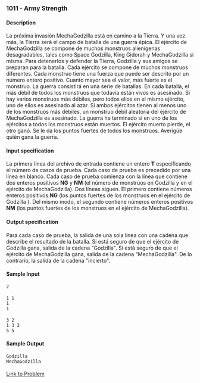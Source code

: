 ### **1011 - Army Strength**<br/>
#### Description<br/>
La próxima invasión MechaGodzilla está en camino a la Tierra. Y una vez más, la Tierra será el campo de batalla de una guerra épica. El ejército de MechaGodzilla se compone de muchos monstruos alienígenas desagradables, tales como Space Godzilla, King Gidorah y MechaGodzilla sí misma. Para detenerlos y defender la Tierra, Godzilla y sus amigos se preparan para la batalla. Cada ejército se compone de muchos monstruos diferentes. Cada monstruo tiene una fuerza que puede ser descrito por un número entero positivo. Cuanto mayor sea el valor, más fuerte es el monstruo. La guerra consistirá en una serie de batallas. En cada batalla, el más débil de todos los monstruos que todavía están vivos es asesinado. Si hay varios monstruos más débiles, pero todos ellos en el mismo ejército, uno de ellos es asesinado al azar. Si ambos ejércitos tienen al menos uno de los monstruos más débiles, un monstruo débil aleatoria del ejército de MechaGodzilla es asesinado. La guerra ha terminado si en uno de los ejércitos a todos los monstruos están muertos. El ejército muerto pierde, el otro ganó. Se le da los puntos fuertes de todos los monstruos. Averigüe quién gana la guerra.
#### Input specification<br/>
La primera línea del archivo de entrada contiene un entero **T** especificando el número de casos de prueba. Cada caso de prueba es precedido por una línea en blanco. Cada caso de prueba comienza con la línea que contiene dos enteros positivos **NG** y **NM** (el número de monstruos en Godzilla y en el ejército de MechaGodzilla). Dos líneas siguen. El primero contiene números enteros positivos **NG** (los puntos fuertes de los monstruos en el ejército de Godzilla ). Del mismo modo, el segundo contiene números enteros positivos **NM** (los puntos fuertes de los monstruos en el ejército de MechaGodzilla).
#### Output specification<br/>
Para cada caso de prueba, la salida de una sola línea con una cadena que describe el resultado de la batalla. Si está seguro de que el ejército de Godzilla gana, salida de la cadena "Godzilla". Si está seguro de que el ejército de MechaGodzilla gana, salida de la cadena "MechaGodzilla". De lo contrario, la salida de la cadena "incierto".
#### Sample Input<br/>
`2`<br/>
<br/>
`1 1`<br/>
`1`<br/>
`1`<br/>
<br/>
`3 2`<br/>
`1 3 2`<br/>
`5 5`<br/>
#### Sample Output<br/>
`Godzilla`<br/>
`MechaGodzilla`<br/>
<br/>
[Link to Problem](http://coj.uci.cu/24h/problem.xhtml?pid=1011)
